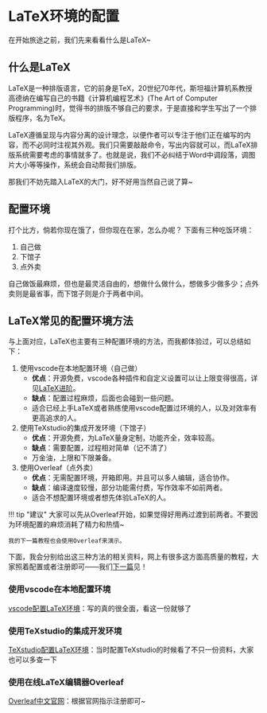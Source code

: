 # LaTeX环境的配置
在开始旅途之前，我们先来看看什么是LaTeX~
## 什么是LaTeX
LaTeX是一种排版语言，它的前身是TeX，20世纪70年代，斯坦福计算机系教授高德纳在编写自己的书籍《计算机编程艺术》(The Art of Computer Programming)时，觉得书的排版不够自己的要求，于是直接和学生写出了一个排版程序，名为TeX。

LaTeX遵循呈现与内容分离的设计理念，以便作者可以专注于他们正在编写的内容，而不必同时注视其外观。我们只需要敲敲命令，写出内容就可以，而LaTeX排版系统需要考虑的事情就多了。也就是说，我们不必纠结于Word中调段落，调图片大小等等操作，系统会自动帮我们排版。

那我们不妨先踏入LaTeX的大门，好不好用当然自己说了算~

## 配置环境
打个比方，倘若你现在饿了，但你现在在家，怎么办呢？
下面有三种吃饭环境：

1. 自己做
2. 下馆子
3. 点外卖

自己做饭最麻烦，但也是最灵活自由的，想做什么做什么，想做多少做多少；点外卖则是最省事，而下馆子则是介于两者中间。

## LaTeX常见的配置环境方法
与上面对应，LaTeX也主要有三种配置环境的方法，而我都体验过，可以总结如下：

1. 使用vscode在本地配置环境（自己做）  
    - **优点**：开源免费，vscode各种插件和自定义设置可以让上限变得很高，详见[LaTeX进阶](pro.md/#vscodelatex)。
    - **缺点**：配置过程麻烦，后面也会碰到一些问题。
    - 适合已经上手LaTeX或者熟练使用vscode配置过环境的人，以及对效率有更高追求的人。
2. 使用TeXstudio的集成开发环境（下馆子）
    - **优点**：开源免费，为LaTeX量身定制，功能齐全，效率较高。
    - **缺点**：需要配置，过程相对简单（记不清了）
    - 万金油，上限和下限兼备。
3. 使用Overleaf（点外卖）
    - **优点**：无需配置环境，开箱即用。并且可以多人编辑，适合协作。
    - **缺点**：编译速度较慢，部分功能需付费，写作效率不如前两者。
    - 适合不想配置环境或者想先体验LaTeX的人。

!!! tip "建议"
    大家可以先从Overleaf开始，如果觉得好用再过渡到前两者。不要因为环境配置的麻烦消耗了精力和热情~
    
    我的下一篇教程也会使用Overleaf来演示。

下面，我会分别给出这三种方法的相关资料，网上有很多这方面高质量的教程，大家照着配置或者注册即可——我们[下一篇](ez1.md)见！

### 使用vscode在本地配置环境
[vscode配置LaTeX环境](https://zhuanlan.zhihu.com/p/166523064)：写的真的很全面，看这一份就够了
### 使用TeXstudio的集成开发环境
[TeXstudio配置LaTeX环境](https://zhuanlan.zhihu.com/p/138586028)：当时配置TeXstudio的时候看了不只一份资料，大家也可以多查一下
### 使用在线LaTeX编辑器Overleaf
[Overleaf中文官网](https://cn.overleaf.com/)：根据官网指示注册即可~